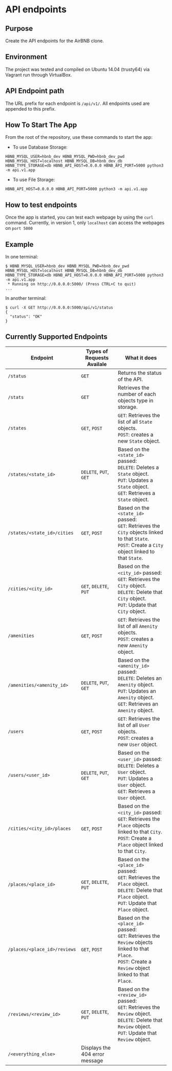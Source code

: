 # API endpoints

## Purpose
Create the API endpoints for the AirBNB clone.

## Environment
The project was tested and compiled on Ubuntu 14.04 (trusty64) via Vagrant run through VirtualBox.

## API Endpoint path
The URL prefix for each endpoint is `/api/v1/`. All endpoints used are appended to this prefix.

## How To Start The App
From the root of the repository, use these commands to start the app:
- To use Database Storage:
```
HBNB_MYSQL_USER=hbnb_dev HBNB_MYSQL_PWD=hbnb_dev_pwd HBNB_MYSQL_HOST=localhost HBNB_MYSQL_DB=hbnb_dev_db HBNB_TYPE_STORAGE=db HBNB_API_HOST=0.0.0.0 HBNB_API_PORT=5000 python3 -m api.v1.app
```

- To use File Storage:
```
HBNB_API_HOST=0.0.0.0 HBNB_API_PORT=5000 python3 -m api.v1.app
```

## How to test endpoints
Once the app is started, you can test each webpage by using the `curl` command. Currently, in version 1, only `localhost` can access the webpages on `port 5000`

## Example
In one terminal:
```
$ HBNB_MYSQL_USER=hbnb_dev HBNB_MYSQL_PWD=hbnb_dev_pwd HBNB_MYSQL_HOST=localhost HBNB_MYSQL_DB=hbnb_dev_db HBNB_TYPE_STORAGE=db HBNB_API_HOST=0.0.0.0 HBNB_API_PORT=5000 python3 -m api.v1.app
 * Running on http://0.0.0.0:5000/ (Press CTRL+C to quit)
...
```
In another terminal:
```
$ curl -X GET http://0.0.0.0:5000/api/v1/status
{
  "status": "OK"
}
```

## Currently Supported Endpoints


| Endpoint | Types of Requests Availale | What it does |
| ------ | ------------ | -------------------------- |
| `/status` | `GET` | Returns the status of the API. |
| `/stats` | `GET` | Retrieves the number of each objects type in storage. |
| `/states` | `GET`, `POST` | `GET`: Retrieves the list of all `State` objects. <br> `POST`: creates a new `State` object. |
|`/states/<state_id>` | `DELETE`, `PUT`, `GET` | Based on the `<state_id>` passed:<br>`DELETE`: Deletes a `State` object.<br> `PUT`: Updates a `State` object.<br> `GET`: Retrieves a `State` object. |
| `/states/<state_id>/cities` | `GET`, `POST` | Based on the `<state_id>` passed:<br> `GET`: Retrieves the `City` objects linked to that `State`.<br> `POST`: Create a `City` object linked to that `State`. |
| `/cities/<city_id>` | `GET`, `DELETE`, `PUT` | Based on the `<city_id>` passed:<br> `GET`: Retrieves the `City` object.<br> `DELETE`: Delete that `City` object.<br> `PUT`: Update that `City` object. |
| `/amenities` | `GET`, `POST` | `GET`: Retrieves the list of all `Amenity` objects. <br> `POST`: creates a new `Amenity` object. |
|`/amenities/<amenity_id>` | `DELETE`, `PUT`, `GET` | Based on the `<amenity_id>` passed:<br>`DELETE`: Deletes an `Amenity` object.<br> `PUT`: Updates an `Amenity` object.<br> `GET`: Retrieves an `Amenity` object. |
| `/users` | `GET`, `POST` | `GET`: Retrieves the list of all `User` objects. <br> `POST`: creates a new `User` object. |
|`/users/<user_id>` | `DELETE`, `PUT`, `GET` | Based on the `<user_id>` passed:<br>`DELETE`: Deletes a `User` object.<br> `PUT`: Updates a `User` object.<br> `GET`: Retrieves a `User` object. |
| `/cities/<city_id>/places` | `GET`, `POST` | Based on the `<city_id>` passed:<br> `GET`: Retrieves the `Place` objects linked to that `City`.<br> `POST`: Create a `Place` object linked to that `City`. |
| `/places/<place_id>` | `GET`, `DELETE`, `PUT` | Based on the `<place_id>` passed:<br> `GET`: Retrieves the `Place` object.<br> `DELETE`: Delete that `Place` object.<br> `PUT`: Update that `Place` object. |
| `/places/<place_id>/reviews` | `GET`, `POST` | Based on the `<place_id>` passed:<br> `GET`: Retrieves the `Review` objects linked to that `Place`.<br> `POST`: Create a `Review` object linked to that `Place`. |
| `/reviews/<review_id>` | `GET`, `DELETE`, `PUT` | Based on the `<review_id>` passed:<br> `GET`: Retrieves the `Review` object.<br> `DELETE`: Delete that `Review` object.<br> `PUT`: Update that `Review` object. |
| `/<everything_else>` | Displays the 404 error message |
